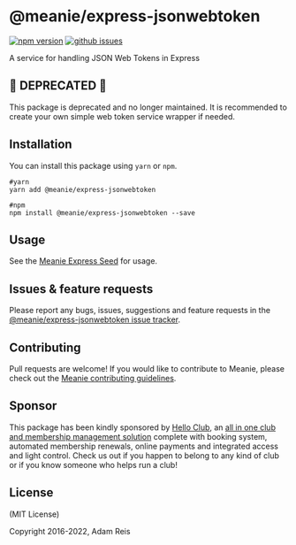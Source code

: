 # @meanie/express-jsonwebtoken

[![npm version](https://img.shields.io/npm/v/@meanie/express-jsonwebtoken.svg)](https://www.npmjs.com/package/@meanie/express-jsonwebtoken)
[![github issues](https://img.shields.io/github/issues/meanie/express-jsonwebtoken.svg)](https://github.com/meanie/express-jsonwebtoken/issues)

A service for handling JSON Web Tokens in Express

## 🚨 DEPRECATED 🚨 
This package is deprecated and no longer maintained. It is recommended to create your own simple web token service wrapper if needed.

## Installation

You can install this package using `yarn` or `npm`.

```shell
#yarn
yarn add @meanie/express-jsonwebtoken

#npm
npm install @meanie/express-jsonwebtoken --save
```

## Usage

See the [Meanie Express Seed](https://github.com/meanie/express-seed) for usage.

## Issues & feature requests

Please report any bugs, issues, suggestions and feature requests in the [@meanie/express-jsonwebtoken issue tracker](https://github.com/meanie/express-jsonwebtoken/issues).

## Contributing

Pull requests are welcome! If you would like to contribute to Meanie, please check out the [Meanie contributing guidelines](https://github.com/meanie/meanie/blob/master/CONTRIBUTING.md).

## Sponsor

This package has been kindly sponsored by [Hello Club](https://helloclub.com?source=meanie), an [all in one club and membership management solution](https://helloclub.com?source=meanie) complete with booking system, automated membership renewals, online payments and integrated access and light control. Check us out if you happen to belong to any kind of club or if you know someone who helps run a club!

## License

(MIT License)

Copyright 2016-2022, Adam Reis

